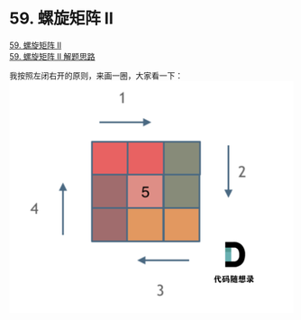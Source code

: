# 59. 螺旋矩阵 II


[59. 螺旋矩阵 II](https://leetcode.cn/problems/spiral-matrix-ii/)  
[59. 螺旋矩阵 II 解题思路](https://www.programmercarl.com/0059.%E8%9E%BA%E6%97%8B%E7%9F%A9%E9%98%B5II.html)  

我按照左闭右开的原则，来画一圈，大家看一下：  
![](../../doc/59.螺旋矩阵II.png)

